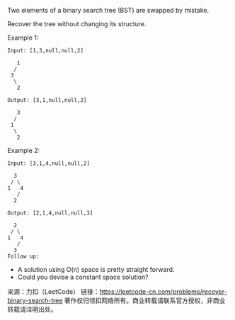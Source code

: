 Two elements of a binary search tree (BST) are swapped by mistake.

Recover the tree without changing its structure.

Example 1:

    Input: [1,3,null,null,2]

       1
      /
     3
      \
       2

    Output: [3,1,null,null,2]

       3
      /
     1
      \
       2
Example 2:

    Input: [3,1,4,null,null,2]

      3
     / \
    1   4
       /
      2

    Output: [2,1,4,null,null,3]

      2
     / \
    1   4
       /
      3
    Follow up:

* A solution using O(n) space is pretty straight forward.
* Could you devise a constant space solution?

来源：力扣（LeetCode）
链接：https://leetcode-cn.com/problems/recover-binary-search-tree
著作权归领扣网络所有。商业转载请联系官方授权，非商业转载请注明出处。
